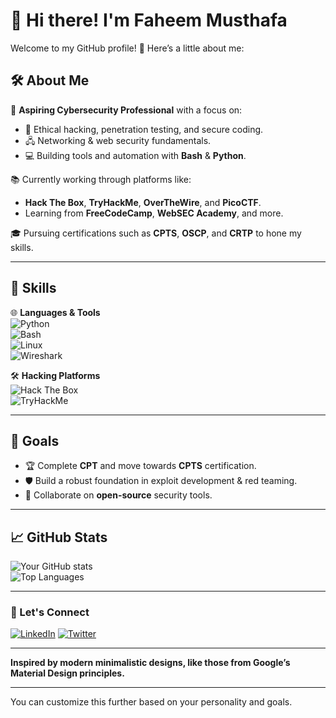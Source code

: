# 👋 Hi there! I'm Faheem Musthafa  

Welcome to my GitHub profile! 🚀 Here’s a little about me:  

## 🛠️ About Me  
🎯 **Aspiring Cybersecurity Professional** with a focus on:  
- 🔐 Ethical hacking, penetration testing, and secure coding.  
- 🖧 Networking & web security fundamentals.  
- 💻 Building tools and automation with **Bash** & **Python**.  

📚 Currently working through platforms like:  
- **Hack The Box**, **TryHackMe**, **OverTheWire**, and **PicoCTF**.  
- Learning from **FreeCodeCamp**, **WebSEC Academy**, and more.  

🎓 Pursuing certifications such as **CPTS**, **OSCP**, and **CRTP** to hone my skills.  

---

## 🚀 Skills  
🌐 **Languages & Tools**  
![Python](https://img.shields.io/badge/Python-3776AB?style=for-the-badge&logo=python&logoColor=white)  
![Bash](https://img.shields.io/badge/Bash-4EAA25?style=for-the-badge&logo=gnu-bash&logoColor=white)  
![Linux](https://img.shields.io/badge/Linux-FCC624?style=for-the-badge&logo=linux&logoColor=black)  
![Wireshark](https://img.shields.io/badge/Wireshark-1679A7?style=for-the-badge&logo=wireshark&logoColor=white)  

🛠️ **Hacking Platforms**  
![Hack The Box](https://img.shields.io/badge/Hack%20The%20Box-9FEF00?style=for-the-badge&logo=hackthebox&logoColor=black)  
![TryHackMe](https://img.shields.io/badge/TryHackMe-212C42?style=for-the-badge&logo=tryhackme&logoColor=white)  

---

## 🎯 Goals  
- 🏆 Complete **CPT** and move towards **CPTS** certification.  
- 🛡️ Build a robust foundation in exploit development & red teaming.  
- 🚀 Collaborate on **open-source** security tools.  

---

## 📈 GitHub Stats  
![Your GitHub stats](https://github-readme-stats.vercel.app/api?username=Faheem-Musthafa&show_icons=true&theme=radical)  
![Top Languages](https://github-readme-stats.vercel.app/api/top-langs/?username=Faheem-Musthafa&layout=compact&theme=radical)  

---

### 🔗 Let's Connect  
[![LinkedIn](https://img.shields.io/badge/LinkedIn-0A66C2?style=for-the-badge&logo=linkedin&logoColor=white)](https://www.linkedin.com/in/faheem-musthafa-c-p-17794a281/) 
[![Twitter](https://img.shields.io/badge/Twitter-1DA1F2?style=for-the-badge&logo=twitter&logoColor=white)](https://twitter.com/your-profile)  

---

**Inspired by modern minimalistic designs, like those from Google’s Material Design principles.**  

---

You can customize this further based on your personality and goals.
<!---
Faheem-Musthafa/Faheem-Musthafa is a ✨ special ✨ repository because its `README.md` (this file) appears on your GitHub profile.
You can click the Preview link to take a look at your changes.
--->
